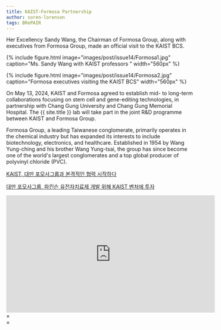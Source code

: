 ```yaml
---
title: KAIST-Formosa Partnership
author: soren-lorenson
tags: BRePAIR
---
```


Her Excellency Sandy Wang, the Chairman of Formosa Group, along with executives from Formosa Group, made an official visit to the KAIST BCS.

{% include figure.html image="images/post/issue14/Formosa1.jpg" caption="Ms. Sandy Wang with KAIST professors " width="560px" %}

{% include figure.html image="images/post/issue14/Formosa2.jpg" caption="Formosa executives visiting the KAIST BCS" width="560px" %}

On May 13, 2024, KAIST and Formosa agreed to establish mid- to long-term collaborations focusing on stem cell and gene-editing technologies, in partnership with Chang Gung University and Chang Gung Memorial Hospital. The {{ site.title }} lab will take part in the joint R&D programme between KAIST and Formosa Group.

Formosa Group, a leading Taiwanese conglomerate, primarily operates in the chemical industry but has expanded its interests to include biotechnology, electronics, and healthcare. Established in 1954 by Wang Yung-ching and his brother Wang Yung-tsai, the group has since become one of the world's largest conglomerates and a top global producer of polyvinyl chloride (PVC).

<a href="https://www.kaist.ac.kr/news/html/news/?mode=V&mng_no=36690&skey=keyword&sval=%ED%98%91%EB%A0%A5&list_s_date=&list_e_date=&GotoPage=1"> KAIST, 대만 포모사그룹과 본격적인 협력 시작하다​ </a>

<a href="https://www.mk.co.kr/news/it/11017135"> 대만 포모사그룹, 파킨슨 유전자치료제 개발 위해 KAIST 벤처에 투자​ </a>

<iframe width="560" height="315" src="https://www.youtube.com/embed/qV_4sJSkz3U?si=hAUf608uDJdm2W51" title="YouTube video player" frameborder="0" allow="accelerometer; autoplay; clipboard-write; encrypted-media; gyroscope; picture-in-picture; web-share" referrerpolicy="strict-origin-when-cross-origin" allowfullscreen></iframe>


<div class="images">&times;
  <imgvr src="https://www.w3schools.com/howto/img_fjords.jpg" alt="" width="300" height="200">
  <imgvr src="https://www.w3schools.com/howto/img_fjords.jpg" alt="" width="300" height="200">
  <imgvr src="https://www.w3schools.com/howto/img_fjords.jpg" alt="" width="300" height="200">
</div>

<div id="image-viewer">
  <span class="close">&times;</span>
  <img class="modal-content" id="full-image">
</div>
